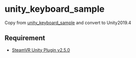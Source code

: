 # unity_keyboard_sample

Copy from [unity_keyboard_sample](https://github.com/ValveSoftware/openvr/tree/master/samples/unity_keyboard_sample) and convert to Unity2019.4

## Requirement

* [SteamVR Unity Plugin v2.5.0](https://github.com/ValveSoftware/steamvr_unity_plugin/releases/tag/2.5.0)

